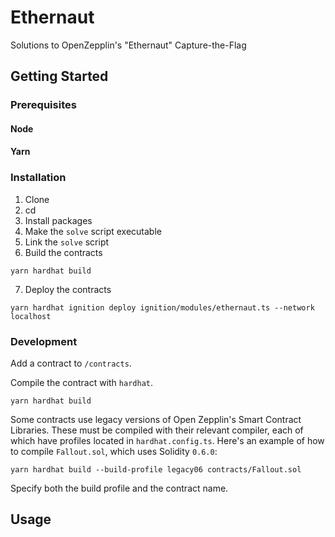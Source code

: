 # Ethernaut
Solutions to OpenZepplin's "Ethernaut" Capture-the-Flag

## Getting Started
### Prerequisites
#### Node
#### Yarn

### Installation
1. Clone
2. cd
3. Install packages
4. Make the `solve` script executable
5. Link the `solve` script
6. Build the contracts
```
yarn hardhat build
```

7. Deploy the contracts
```
yarn hardhat ignition deploy ignition/modules/ethernaut.ts --network localhost
```

### Development
Add a contract to `/contracts`. 

Compile the contract with `hardhat`.
```
yarn hardhat build
```

Some contracts use legacy versions of Open Zepplin's Smart Contract Libraries. 
These must be compiled with their relevant compiler, each of which have 
profiles located in `hardhat.config.ts`. Here's an example of how to compile
`Fallout.sol`, which uses Solidity `0.6.0`:
```
yarn hardhat build --build-profile legacy06 contracts/Fallout.sol
```

Specify both the build profile and the contract name.

## Usage

